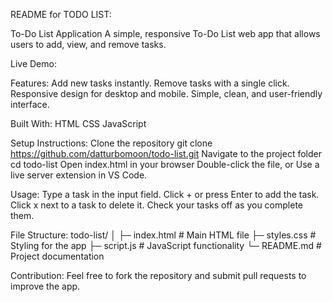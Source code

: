 README for TODO LIST:

To-Do List Application
A simple, responsive To-Do List web app that allows users to add, view, and remove tasks.

Live Demo:

Features:
Add new tasks instantly.
Remove tasks with a single click.
Responsive design for desktop and mobile.
Simple, clean, and user-friendly interface.

Built With:
HTML
CSS
JavaScript

Setup Instructions:
Clone the repository
git clone https://github.com/datturbomoon/todo-list.git
Navigate to the project folder
cd todo-list
Open index.html in your browser
Double-click the file, or
Use a live server extension in VS Code.

Usage:
Type a task in the input field.
Click + or press Enter to add the task.
Click x next to a task to delete it.
Check your tasks off as you complete them.

File Structure:
todo-list/
│
├─ index.html       # Main HTML file
├─ styles.css       # Styling for the app
├─ script.js        # JavaScript functionality
└─ README.md        # Project documentation

Contribution:
Feel free to fork the repository and submit pull requests to improve the app.
